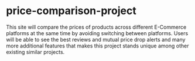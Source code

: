 # price-comparison-project
This site will compare the prices of products across different E-Commerce platforms at the same time by avoiding switching between platforms. Users will be able to see the best reviews and mutual price drop alerts and many more additional features that makes this project stands unique among other existing similar projects.
